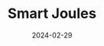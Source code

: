 ---  
layout: startup_page  
title: "Smart Joules"  
id: "smartjoules.co.in"  
permalink: "/smartjoulessmartjoules.co.in02292024/"  
website: "https://www.smartjoules.co.in/"  
funding_round: ""  
funding_amount: "$8M"  
investors: "Investment Fund for Developing Countries (Investeringsfonden for Udviklingslande or IFU)"  
about: "Smart Joules is an Indian energy efficiency company offering Cooling-as-a-Service (CaaS) solutions to reduce energy consumption and carbon emissions in healthcare, hospitality, data centers, and other cooling-intensive sectors. Their CaaS partnerships aim to help clients achieve at least 20% reduction in energy costs while contributing to decarbonization goals."  
markets: "Energy Efficiency, Sustainability, Cleantech, Energy Management, IoT, BMS"  
hq: "New Delhi, Delhi, India"  
founded_year: "2014"  
linkedin: "https://www.linkedin.com/company/smart-joules-pvt-ltd-"  
twitter: "https://twitter.com/smartjoules"  
instagram: ""  
facebook: "https://www.facebook.com/SmartJoulesIndia/"  
crunchbase: "https://www.crunchbase.com/organization/smart-joules"  
pitchbook: "https://pitchbook.com/profiles/company/279379-45"  

date_display: "29-Feb-2024"  
date: "2024-02-29"

# SEO Optimization  
meta_title: "Smart Joules -  Funding ($8M)"  
meta_description: "Smart Joules, Smart Joules is an Indian energy efficiency company offering Cooling-as-a-Service (CaaS) solutions to reduce energy consumption and carbon emissions i..."  
meta_keywords: "Smart Joules, Energy Efficiency, Sustainability, Cleantech, Energy Management, IoT, BMS,  funding"  
canonical_url: "https://startup.projectstartups.com/smartjoulessmartjoules.co.in02292024/"  
---